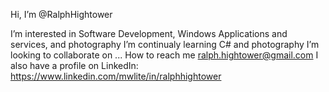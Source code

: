 Hi, I’m @RalphHightower

I’m interested in Software Development, Windows Applications and services, and photography 
I’m continualy learning C# and photography 
I’m looking to collaborate on ...
How to reach me ralph.hightower@gmail.com
I also have a profile on LinkedIn: https://www.linkedin.com/mwlite/in/ralphhightower

<!---
RalphHightower/RalphHightower is a ✨ special ✨ repository because its `README.md` (this file) appears on your GitHub profile.
You can click the Preview link to take a look at your changes.
--->
